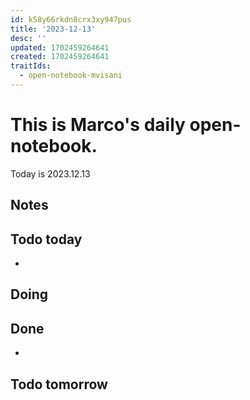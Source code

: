 ```yaml
---
id: k58y66rkdn8crx3xy947pus
title: '2023-12-13'
desc: ''
updated: 1702459264641
created: 1702459264641
traitIds:
  - open-notebook-mvisani
---
```

# This is Marco's daily open-notebook.

Today is 2023.12.13


## Notes

## Todo today
* 

## Doing


## Done
* 


## Todo tomorrow
